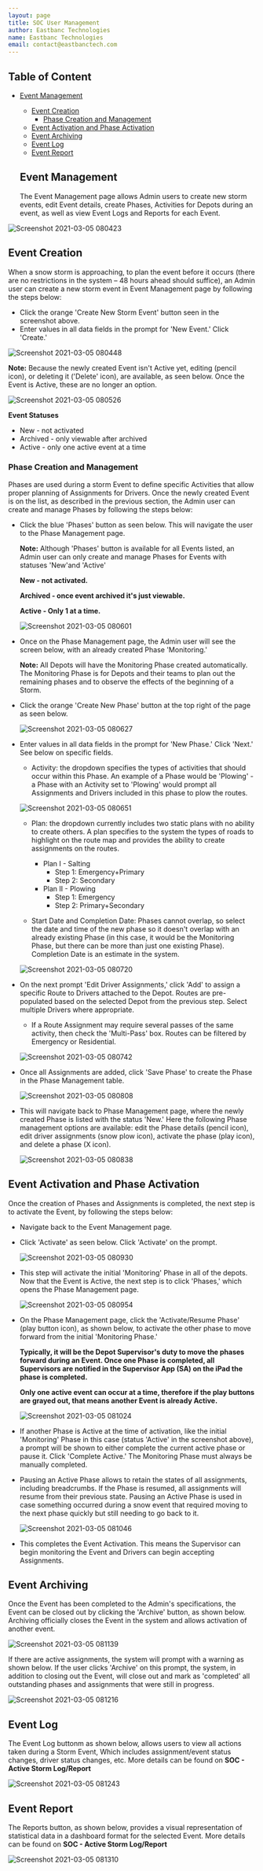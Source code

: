 ```yaml
---
layout: page
title: SOC User Management
author: Eastbanc Technologies
name: Eastbanc Technologies
email: contact@eastbanctech.com
---
```




## Table of Content

- [Event Management](#-Event-Management)
  * [Event Creation](#-Event-Creation)
    + [Phase Creation and Management](#-Phase-Creation-and-Management)
  * [Event Activation and Phase Activation](#-Event-Activation-and-Phase-Activation)
  * [Event Archiving](#-Event-Archiving)
  * [Event Log](#-Event-Log)
  * [Event Report](#-Event-Report)

  ## Event Management <a name="-Event-Management"></a>

  The Event Management page allows Admin users to create new storm events, edit Event details, create Phases, Activities for Depots during an event, as well as view Event Logs and Reports for each Event. 


 ![Screenshot 2021-03-05 080423](https://user-images.githubusercontent.com/79857237/110120198-ba54a380-7d8a-11eb-8895-a9574449ca29.png)

  ## Event Creation <a name="-Event-Creation"></a>

When a snow storm is approaching, to plan the event before it occurs (there are no restrictions in the system – 48 hours ahead should suffice), an Admin user can create a new storm event in Event Management page by following the steps below:

  * Click the orange 'Create New Storm Event' button seen in the screenshot above. 
  * Enter values in all data fields in the prompt for 'New Event.' Click 'Create.'

 ![Screenshot 2021-03-05 080448](https://user-images.githubusercontent.com/79857237/110120200-bcb6fd80-7d8a-11eb-9ba8-3b7bcc589937.png)

 **Note:** Because the newly created Event isn't Active yet, editing (pencil icon), or deleting it ('Delete' icon), are available, as seen below. Once the Event is Active, these are no longer an option. 

 ![Screenshot 2021-03-05 080526](https://user-images.githubusercontent.com/79857237/110120207-be80c100-7d8a-11eb-9e5c-dcac394eb0b5.png)

 **Event Statuses**

   * New - not activated
   * Archived - only viewable after archived
   * Active - only one active event at a time

   ### Phase Creation and Management <a name="-Phase-Creation-and-Management"></a>

   Phases are used during a storm Event to define specific Activities that allow proper planning of Assignments for Drivers. Once the newly created Event is on the list, as described in the previous section, the Admin user can create and manage Phases by following the steps below:

   * Click the blue 'Phases' button as seen below. This will navigate the user to the Phase Management page.

     **Note:** Although 'Phases' button is available for all Events listed, an Admin user can only create and manage Phases for Events with statuses 'New'and 'Active'

     **New - not activated.** 

     **Archived - once event archived it's just viewable.** 

     **Active - Only 1 at a time.**

     ![Screenshot 2021-03-05 080601](https://user-images.githubusercontent.com/79857237/110120213-c04a8480-7d8a-11eb-89ab-f9341760081b.png)

   * Once on the Phase Management page, the Admin user will see the screen below, with an already created Phase 'Monitoring.' 

     **Note:** All Depots will have the Monitoring Phase created automatically. The Monitoring Phase is for Depots and their teams to plan out the remaining phases and to observe the effects of the beginning of a Storm.
      
   * Click the orange 'Create New Phase' button at the top right of the page as seen below. 

     ![Screenshot 2021-03-05 080627](https://user-images.githubusercontent.com/79857237/110120225-c476a200-7d8a-11eb-9e1d-6cc096b3c97a.png)

   * Enter values in all data fields in the prompt for 'New Phase.' Click 'Next.' See below on specific fields.
     * Activity: the dropdown specifies the types of activities that should occur within this Phase. An example of a Phase would be 'Plowing' - a Phase with an Activity set to 'Plowing' would prompt all Assignments and Drivers included in this phase to plow the routes.

     ![Screenshot 2021-03-05 080651](https://user-images.githubusercontent.com/79857237/110120244-cb051980-7d8a-11eb-9ec7-2a8932935a2c.png) 

     * Plan: the dropdown currently includes two static plans with no ability to create others. A plan specifies to the system the types of roads to highlight on the route map and provides the ability to create assignments on the routes.

       * Plan I - Salting
         * Step 1: Emergency+Primary
         * Step 2: Secondary
       * Plan II - Plowing
         * Step 1: Emergency
         * Step 2: Primary+Secondary 

     * Start Date and Completion Date: Phases cannot overlap, so select the date and time of the new phase so it doesn't overlap with an already existing Phase (in this case, it would be the Monitoring Phase, but there can be more than just one existing Phase). Completion Date is an estimate in the system.

     ![Screenshot 2021-03-05 080720](https://user-images.githubusercontent.com/79857237/110120273-d35d5480-7d8a-11eb-9175-f397b76399fd.png)

   * On the next prompt 'Edit Driver Assignments,' click 'Add' to assign a specific Route to Drivers attached to the Depot. Routes are pre-populated based on the selected Depot from the previous step. Select multiple Drivers where appropriate.
     * If a Route Assignment may require several passes of the same activity, then check the 'Multi-Pass' box. Routes can be filtered by Emergency or Residential.

     ![Screenshot 2021-03-05 080742](https://user-images.githubusercontent.com/79857237/110120279-d5bfae80-7d8a-11eb-8b66-039b39f5d3f8.png)

   * Once all Assignments are added, click 'Save Phase' to create the Phase in the Phase Management table.

     ![Screenshot 2021-03-05 080808](https://user-images.githubusercontent.com/79857237/110120285-d8220880-7d8a-11eb-8738-6ec51685e8d8.png)

   * This will navigate back to Phase Management page, where the newly created Phase is listed with the status 'New.' Here the following Phase management options are available: edit the Phase details (pencil icon), edit driver assignments (snow plow icon), activate the phase (play icon), and delete a phase (X icon).

     ![Screenshot 2021-03-05 080838](https://user-images.githubusercontent.com/79857237/110120289-da846280-7d8a-11eb-9895-6646d07beb07.png)

 ## Event Activation and Phase Activation <a name="-Event-Activation-and-Phase-Activation"></a>

  Once the creation of Phases and Assignments is completed, the next step is to activate the Event, by following the steps below:

 * Navigate back to the Event Management page.
 * Click 'Activate' as seen below. Click 'Activate' on the prompt.  

     ![Screenshot 2021-03-05 080930](https://user-images.githubusercontent.com/79857237/110120295-dd7f5300-7d8a-11eb-9c0f-425d3bd5310b.png)   

* This step will activate the initial 'Monitoring' Phase in all of the depots. Now that the Event is Active, the next step is to click 'Phases,' which opens the Phase Management page. 

     ![Screenshot 2021-03-05 080954](https://user-images.githubusercontent.com/79857237/110120298-dfe1ad00-7d8a-11eb-9c94-523f3af77336.png)

* On the Phase Management page, click the 'Activate/Resume Phase' (play button icon), as shown below, to activate the other phase to move forward from the initial 'Monitoring Phase.'

  **Typically, it will be the Depot Supervisor's duty to move the phases forward during an Event. Once one Phase is completed, all Supervisors are notified in the Supervisor App (SA) on the iPad the phase is completed.**

  **Only one active event can occur at a time, therefore if the play buttons are grayed out, that means another Event is already Active.**

    
     ![Screenshot 2021-03-05 081024](https://user-images.githubusercontent.com/79857237/110120304-e2440700-7d8a-11eb-8cf1-b641ffd005d2.png)

* If another Phase is Active at the time of activation, like the initial 'Monitoring' Phase in this case (status 'Active' in the screenshot above), a prompt will be shown to either complete the current active phase or pause it. Click 'Complete Active.' The Monitoring Phase must always be manually completed. 

 * Pausing an Active Phase allows to retain the states of all assignments, including breadcrumbs. If the Phase is resumed, all assignments will resume from their previous state. Pausing an Active Phase is used in case something occurred during a snow event that required moving to the next phase quickly but still needing to go back to it. 

     ![Screenshot 2021-03-05 081046](https://user-images.githubusercontent.com/79857237/110120311-e40dca80-7d8a-11eb-9751-f8bb5b82eefa.png)

 * This completes the Event Activation. This means the Supervisor can begin monitoring the Event and Drivers can begin accepting Assignments. 


  ## Event Archiving <a name="-Event-Archiving"></a>

Once the Event has been completed to the Admin's specifications, the Event can be closed out by clicking the 'Archive' button, as shown below. Archiving officially closes the Event in the system and allows activation of another event. 

![Screenshot 2021-03-05 081139](https://user-images.githubusercontent.com/79857237/110120318-e6702480-7d8a-11eb-87e5-1a6787c39c7b.png)

If there are active assignments, the system will prompt with a warning as shown below. If the user clicks 'Archive' on this prompt, the system, in addition to closing out the Event, will close out and mark as 'completed' all outstanding phases and assignments that were still in progress.

![Screenshot 2021-03-05 081216](https://user-images.githubusercontent.com/79857237/110120323-e839e800-7d8a-11eb-9530-1d9fc3eccf28.png)

  ## Event Log <a name="-Event-Log"></a>

The Event Log buttonm as shown below, allows users to view all actions taken during a Storm Event, Which includes assignment/event status changes, driver status changes, etc. More details can be found on **SOC - Active Storm Log/Report**

![Screenshot 2021-03-05 081243](https://user-images.githubusercontent.com/79857237/110120340-ed973280-7d8a-11eb-8892-f47a4d07f6b0.png)

  ## Event Report <a name="-Event-Report"></a>

The Reports button, as shown below, provides a visual representation of statistical data in a dashboard format for the selected Event. More details can be found on **SOC - Active Storm Log/Report**

![Screenshot 2021-03-05 081310](https://user-images.githubusercontent.com/79857237/110120351-eff98c80-7d8a-11eb-9b88-dddc173993cd.png)



